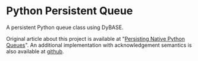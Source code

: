 Python Persistent Queue
=======================

A persistent Python queue class using DyBASE.

Original article about this project is available at "[Persisting Native Python Queues](http://blog.databigbang.com/persisting-native-python-queues/)".
An additional implementation with acknowledgement semantics is also available at [github](https://github.com/srw/python-persistent-queue-with-acknowledgement-semantics).
